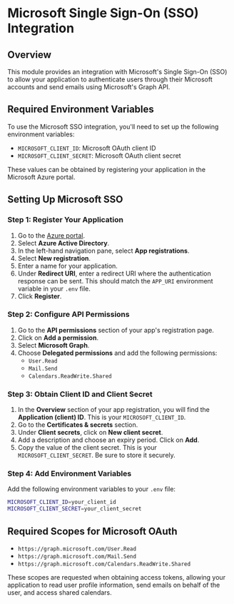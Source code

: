 # Microsoft Single Sign-On (SSO) Integration

## Overview

This module provides an integration with Microsoft's Single Sign-On (SSO) to allow your application to authenticate users through their Microsoft accounts and send emails using Microsoft's Graph API.

## Required Environment Variables

To use the Microsoft SSO integration, you'll need to set up the following environment variables:

- `MICROSOFT_CLIENT_ID`: Microsoft OAuth client ID
- `MICROSOFT_CLIENT_SECRET`: Microsoft OAuth client secret

These values can be obtained by registering your application in the Microsoft Azure portal.

## Setting Up Microsoft SSO

### Step 1: Register Your Application

1. Go to the [Azure portal](https://portal.azure.com/).
2. Select **Azure Active Directory**.
3. In the left-hand navigation pane, select **App registrations**.
4. Select **New registration**.
5. Enter a name for your application.
6. Under **Redirect URI**, enter a redirect URI where the authentication response can be sent. This should match the `APP_URI` environment variable in your `.env` file.
7. Click **Register**.

### Step 2: Configure API Permissions

1. Go to the **API permissions** section of your app's registration page.
2. Click on **Add a permission**.
3. Select **Microsoft Graph**.
4. Choose **Delegated permissions** and add the following permissions:
   - `User.Read`
   - `Mail.Send`
   - `Calendars.ReadWrite.Shared`

### Step 3: Obtain Client ID and Client Secret

1. In the **Overview** section of your app registration, you will find the **Application (client) ID**. This is your `MICROSOFT_CLIENT_ID`.
2. Go to the **Certificates & secrets** section.
3. Under **Client secrets**, click on **New client secret**.
4. Add a description and choose an expiry period. Click on **Add**.
5. Copy the value of the client secret. This is your `MICROSOFT_CLIENT_SECRET`. Be sure to store it securely.

### Step 4: Add Environment Variables

Add the following environment variables to your `.env` file:

```sh
MICROSOFT_CLIENT_ID=your_client_id
MICROSOFT_CLIENT_SECRET=your_client_secret
```

## Required Scopes for Microsoft OAuth

- `https://graph.microsoft.com/User.Read`
- `https://graph.microsoft.com/Mail.Send`
- `https://graph.microsoft.com/Calendars.ReadWrite.Shared`

These scopes are requested when obtaining access tokens, allowing your application to read user profile information, send emails on behalf of the user, and access shared calendars.

